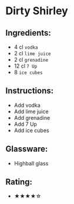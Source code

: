 # Dirty Shirley

## Ingredients:
- 4 cl `vodka`
- 2 cl `lime juice`
- 2 cl `grenadine` <!-- - 1 cl `grenadine` -->
- 12 cl `7 Up`
- 8 `ice cubes`

## Instructions:
- Add vodka
- Add lime juice
- Add grenadine
- Add 7 Up
- Add ice cubes

## Glassware:
- Highball glass

## Rating:
- ★★★★☆